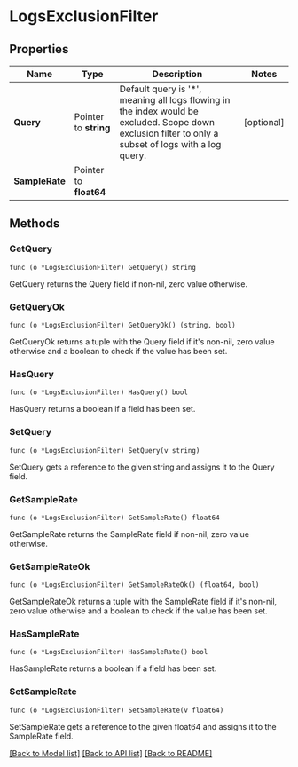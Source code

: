 # LogsExclusionFilter

## Properties

Name | Type | Description | Notes
------------ | ------------- | ------------- | -------------
**Query** | Pointer to **string** | Default query is &#39;*&#39;, meaning all logs flowing in the index would be excluded. Scope down exclusion filter to only a subset of logs with a log query. | [optional] 
**SampleRate** | Pointer to **float64** |  | 

## Methods

### GetQuery

`func (o *LogsExclusionFilter) GetQuery() string`

GetQuery returns the Query field if non-nil, zero value otherwise.

### GetQueryOk

`func (o *LogsExclusionFilter) GetQueryOk() (string, bool)`

GetQueryOk returns a tuple with the Query field if it's non-nil, zero value otherwise
and a boolean to check if the value has been set.

### HasQuery

`func (o *LogsExclusionFilter) HasQuery() bool`

HasQuery returns a boolean if a field has been set.

### SetQuery

`func (o *LogsExclusionFilter) SetQuery(v string)`

SetQuery gets a reference to the given string and assigns it to the Query field.

### GetSampleRate

`func (o *LogsExclusionFilter) GetSampleRate() float64`

GetSampleRate returns the SampleRate field if non-nil, zero value otherwise.

### GetSampleRateOk

`func (o *LogsExclusionFilter) GetSampleRateOk() (float64, bool)`

GetSampleRateOk returns a tuple with the SampleRate field if it's non-nil, zero value otherwise
and a boolean to check if the value has been set.

### HasSampleRate

`func (o *LogsExclusionFilter) HasSampleRate() bool`

HasSampleRate returns a boolean if a field has been set.

### SetSampleRate

`func (o *LogsExclusionFilter) SetSampleRate(v float64)`

SetSampleRate gets a reference to the given float64 and assigns it to the SampleRate field.


[[Back to Model list]](../README.md#documentation-for-models) [[Back to API list]](../README.md#documentation-for-api-endpoints) [[Back to README]](../README.md)


